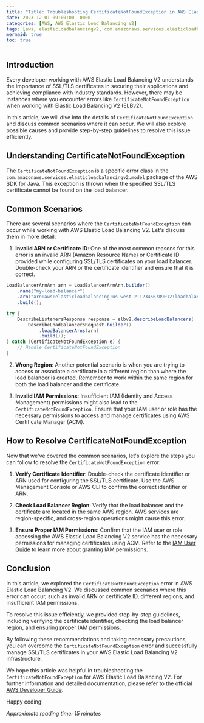 ```yaml
---
title: "Title: Troubleshooting CertificateNotFoundException in AWS Elastic Load Balancing V2"
date: 2023-12-01 09:00:00 -0000
categories: [AWS, AWS Elastic Load Balancing V2]
tags: [aws, elasticloadbalancingv2, com.amazonaws.services.elasticloadbalancingv2.model]
mermaid: true
toc: true
---
```



## Introduction

Every developer working with AWS Elastic Load Balancing V2 understands the importance of SSL/TLS certificates in securing their applications and achieving compliance with industry standards. However, there may be instances where you encounter errors like `CertificateNotFoundException` when working with Elastic Load Balancing V2 (ELBv2).

In this article, we will dive into the details of `CertificateNotFoundException` and discuss common scenarios where it can occur. We will also explore possible causes and provide step-by-step guidelines to resolve this issue efficiently.

## Understanding CertificateNotFoundException

The `CertificateNotFoundException` is a specific error class in the `com.amazonaws.services.elasticloadbalancingv2.model` package of the AWS SDK for Java. This exception is thrown when the specified SSL/TLS certificate cannot be found on the load balancer.

## Common Scenarios

There are several scenarios where the `CertificateNotFoundException` can occur while working with AWS Elastic Load Balancing V2. Let's discuss them in more detail:

1. **Invalid ARN or Certificate ID**: One of the most common reasons for this error is an invalid ARN (Amazon Resource Name) or Certificate ID provided while configuring SSL/TLS certificates on your load balancer. Double-check your ARN or the certificate identifier and ensure that it is correct.

```java
LoadBalancerArnArn arn = LoadBalancerArnArn.builder()
    .name("my-load-balancer")
    .arn("arn:aws:elasticloadbalancing:us-west-2:123456789012:loadbalancer/app/my-load-balancer/1234567890")
    .build();

try {
    DescribeListenersResponse response = elbv2.describeLoadBalancers(
        DescribeLoadBalancersRequest.builder()
            .loadBalancerArns(arn)
            .build());
} catch (CertificateNotFoundException e) {
    // Handle CertificateNotFoundException
}
```

2. **Wrong Region**: Another potential scenario is when you are trying to access or associate a certificate in a different region than where the load balancer is created. Remember to work within the same region for both the load balancer and the certificate.

3. **Invalid IAM Permissions**: Insufficient IAM (Identity and Access Management) permissions might also lead to the `CertificateNotFoundException`. Ensure that your IAM user or role has the necessary permissions to access and manage certificates using AWS Certificate Manager (ACM).

## How to Resolve CertificateNotFoundException

Now that we've covered the common scenarios, let's explore the steps you can follow to resolve the `CertificateNotFoundException` error:

1. **Verify Certificate Identifier**: Double-check the certificate identifier or ARN used for configuring the SSL/TLS certificate. Use the AWS Management Console or AWS CLI to confirm the correct identifier or ARN.

2. **Check Load Balancer Region**: Verify that the load balancer and the certificate are located in the same AWS region. AWS services are region-specific, and cross-region operations might cause this error.

3. **Ensure Proper IAM Permissions**: Confirm that the IAM user or role accessing the AWS Elastic Load Balancing V2 service has the necessary permissions for managing certificates using ACM. Refer to the [IAM User Guide](https://docs.aws.amazon.com/IAM/latest/UserGuide/id.html) to learn more about granting IAM permissions.

## Conclusion

In this article, we explored the `CertificateNotFoundException` error in AWS Elastic Load Balancing V2. We discussed common scenarios where this error can occur, such as invalid ARN or certificate ID, different regions, and insufficient IAM permissions.

To resolve this issue efficiently, we provided step-by-step guidelines, including verifying the certificate identifier, checking the load balancer region, and ensuring proper IAM permissions.

By following these recommendations and taking necessary precautions, you can overcome the `CertificateNotFoundException` error and successfully manage SSL/TLS certificates in your AWS Elastic Load Balancing V2 infrastructure.

We hope this article was helpful in troubleshooting the `CertificateNotFoundException` for AWS Elastic Load Balancing V2. For further information and detailed documentation, please refer to the official [AWS Developer Guide](https://docs.aws.amazon.com/elasticloadbalancing/).

Happy coding!

*Approximate reading time: 15 minutes*